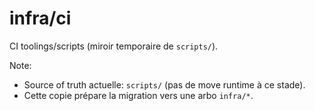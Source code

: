 # infra/ci

CI toolings/scripts (miroir temporaire de `scripts/`).

Note:
- Source of truth actuelle: `scripts/` (pas de move runtime à ce stade).
- Cette copie prépare la migration vers une arbo `infra/*`.
